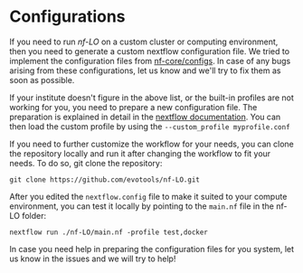 # Configurations

If you need to run *nf-LO* on a custom cluster or computing environment, then you need to generate a custom nextflow configuration file.
We tried to implement the configuration files from [nf-core/configs](https://github.com/nf-core/configs). In case of any bugs arising from these configurations, let us know and we'll try to fix them as soon as possible.

If your institute doesn't figure in the above list, or the built-in profiles are not working for you, you need to prepare a new configuration file. The preparation is explained in detail in the [nextflow documentation](https://www.nextflow.io/docs/latest/config.html). You can then load the custom profile by using the `--custom_profile myprofile.conf`

If you need to further customize the workflow for your needs, you can clone the repository locally and run it after changing the workflow to fit your needs.
To do so, git clone the repository:
```
git clone https://github.com/evotools/nf-LO.git
```

After you edited the `nextflow.config` file to make it suited to your compute environment, you can test it locally by pointing to the `main.nf` file in the nf-LO folder:
```
nextflow run ./nf-LO/main.nf -profile test,docker
```

In case you need help in preparing the configuration files for you system, let us know in the issues and we will try to help!
